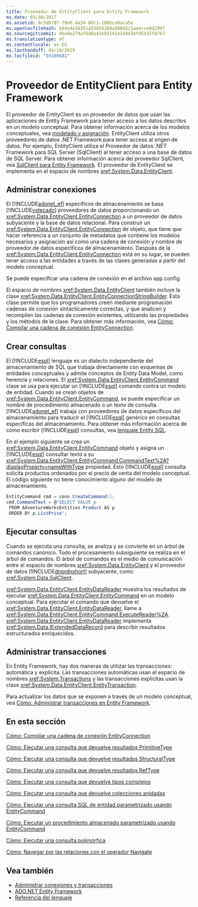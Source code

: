 ```yaml
---
title: Proveedor de EntityClient para Entity Framework
ms.date: 03/30/2017
ms.assetid: 8c5db787-78e6-4a34-8dc1-188bca0aca5e
ms.openlocfilehash: b8de4e36351a93858104a99045c5aeecce9d2997
ms.sourcegitcommit: 0be8a279af6d8a43e03141e349d3efd5d35f8767
ms.translationtype: HT
ms.contentlocale: es-ES
ms.lasthandoff: 04/18/2019
ms.locfileid: "59169681"
---
```

# <a name="entityclient-provider-for-the-entity-framework"></a>Proveedor de EntityClient para Entity Framework
El proveedor de EntityClient es un proveedor de datos que usan las aplicaciones de Entity Framework para tener acceso a los datos descritos en un modelo conceptual. Para obtener información acerca de los modelos conceptuales, vea [modelado y asignación](../../../../../docs/framework/data/adonet/ef/modeling-and-mapping.md). EntityClient utiliza otros proveedores de datos .NET Framework para tener acceso al origen de datos. Por ejemplo, EntityClient utiliza el Proveedor de datos .NET Framework para SQL Server (SqlClient) al tener acceso a una base de datos de SQL Server. Para obtener información acerca del proveedor SqlClient, vea [SqlClient para Entity Framework](../../../../../docs/framework/data/adonet/ef/sqlclient-for-the-entity-framework.md). El proveedor de EntityClient se implementa en el espacio de nombres <xref:System.Data.EntityClient>.  
  
## <a name="managing-connections"></a>Administrar conexiones  
 El [!INCLUDE[adonet_ef](../../../../../includes/adonet-ef-md.md)] específicos de almacenamiento se basa [!INCLUDE[vstecado](../../../../../includes/vstecado-md.md)] proveedores de datos proporcionando un <xref:System.Data.EntityClient.EntityConnection> a un proveedor de datos subyacente y la base de datos relacional. Para construir un <xref:System.Data.EntityClient.EntityConnection> de objeto, que tiene que hacer referencia a un conjunto de metadatos que contiene los modelos necesarios y asignación así como una cadena de conexión y nombre de proveedor de datos específicos de almacenamiento. Después de la <xref:System.Data.EntityClient.EntityConnection> está en su lugar, se pueden tener acceso a las entidades a través de las clases generadas a partir del modelo conceptual.  
  
 Se puede especificar una cadena de conexión en el archivo app.config.  
  
 El espacio de nombres <xref:System.Data.EntityClient> también incluye la clase <xref:System.Data.EntityClient.EntityConnectionStringBuilder>. Esta clase permite que los programadores creen mediante programación cadenas de conexión sintácticamente correctas, y que analicen y recompilen las cadenas de conexión existentes, utilizando las propiedades y los métodos de la clase. Para obtener más información, vea [Cómo: Compilar una cadena de conexión EntityConnection](../../../../../docs/framework/data/adonet/ef/how-to-build-an-entityconnection-connection-string.md).  
  
## <a name="creating-queries"></a>Crear consultas  
 El [!INCLUDE[esql](../../../../../includes/esql-md.md)] lenguaje es un dialecto independiente del almacenamiento de SQL que trabaja directamente con esquemas de entidades conceptuales y admite conceptos de Entity Data Model, como herencia y relaciones. El <xref:System.Data.EntityClient.EntityCommand> clase se usa para ejecutar un [!INCLUDE[esql](../../../../../includes/esql-md.md)] comando contra un modelo de entidad. Cuando se crean objetos de <xref:System.Data.EntityClient.EntityCommand>, se puede especificar un nombre de procedimiento almacenado o un texto de consulta. [!INCLUDE[adonet_ef](../../../../../includes/adonet-ef-md.md)] trabaja con proveedores de datos específicos del almacenamiento para traducir el [!INCLUDE[esql](../../../../../includes/esql-md.md)] genérico en consultas específicas del almacenamiento. Para obtener más información acerca de cómo escribir [!INCLUDE[esql](../../../../../includes/esql-md.md)] consultas, vea [lenguaje Entity SQL](../../../../../docs/framework/data/adonet/ef/language-reference/entity-sql-language.md).  
  
 En el ejemplo siguiente se crea un <xref:System.Data.EntityClient.EntityCommand> objeto y asigna un [!INCLUDE[esql](../../../../../includes/esql-md.md)] consultar texto a su <xref:System.Data.EntityClient.EntityCommand.CommandText%2A?displayProperty=nameWithType> propiedad. Esto [!INCLUDE[esql](../../../../../includes/esql-md.md)] consulta solicita productos ordenados por el precio de venta del modelo conceptual. El código siguiente no tiene conocimiento alguno del modelo de almacenamiento.  
  
 ```csharp
EntityCommand cmd = conn.CreateCommand();
cmd.CommandText = @"SELECT VALUE p
  FROM AdventureWorksEntities.Product AS p
  ORDER BY p.ListPrice";
```
  
## <a name="executing-queries"></a>Ejecutar consultas  
 Cuando se ejecuta una consulta, se analiza y se convierte en un árbol de comandos canónico. Todo el procesamiento subsiguiente se realiza en el árbol de comandos. El árbol de comandos es el medio de comunicación entre el espacio de nombres <xref:System.Data.EntityClient> y el proveedor de datos [!INCLUDE[dnprdnshort](../../../../../includes/dnprdnshort-md.md)] subyacente, como <xref:System.Data.SqlClient>.  
  
 <xref:System.Data.EntityClient.EntityDataReader> muestra los resultados de ejecutar <xref:System.Data.EntityClient.EntityCommand> en un modelo conceptual. Para ejecutar el comando que devuelve el <xref:System.Data.EntityClient.EntityDataReader>, llame a <xref:System.Data.EntityClient.EntityCommand.ExecuteReader%2A>. <xref:System.Data.EntityClient.EntityDataReader> implementa <xref:System.Data.IExtendedDataRecord> para describir resultados estructurados enriquecidos.  
  
## <a name="managing-transactions"></a>Administrar transacciones  
 En Entity Framework, hay dos maneras de utilizar las transacciones: automática y explícita. Las transacciones automáticas usan el espacio de nombres <xref:System.Transactions> y las transacciones explícitas usan la clase <xref:System.Data.EntityClient.EntityTransaction>.  
  
 Para actualizar los datos que se exponen a través de un modelo conceptual, vea [Cómo: Administrar transacciones en Entity Framework](https://docs.microsoft.com/previous-versions/dotnet/netframework-4.0/bb738523(v=vs.100)).  
  
## <a name="in-this-section"></a>En esta sección  
 [Cómo: Compilar una cadena de conexión EntityConnection](../../../../../docs/framework/data/adonet/ef/how-to-build-an-entityconnection-connection-string.md)  
  
 [Cómo: Ejecutar una consulta que devuelve resultados PrimitiveType](../../../../../docs/framework/data/adonet/ef/how-to-execute-a-query-that-returns-primitivetype-results.md)  
  
 [Cómo: Ejecutar una consulta que devuelve resultados StructuralType](../../../../../docs/framework/data/adonet/ef/how-to-execute-a-query-that-returns-structuraltype-results.md)  
  
 [Cómo: Ejecutar una consulta que devuelve resultados RefType](../../../../../docs/framework/data/adonet/ef/how-to-execute-a-query-that-returns-reftype-results.md)  
  
 [Cómo: Ejecutar una consulta que devuelve tipos complejos](../../../../../docs/framework/data/adonet/ef/how-to-execute-a-query-that-returns-complex-types.md)  
  
 [Cómo: Ejecutar una consulta que devuelve colecciones anidadas](../../../../../docs/framework/data/adonet/ef/how-to-execute-a-query-that-returns-nested-collections.md)  
  
 [Cómo: Ejecutar una consulta SQL de entidad parametrizado usando EntityCommand](../../../../../docs/framework/data/adonet/ef/how-to-execute-a-parameterized-entity-sql-query-using-entitycommand.md)  
  
 [Cómo: Ejecutar un procedimiento almacenado parametrizado usando EntityCommand](../../../../../docs/framework/data/adonet/ef/how-to-execute-a-parameterized-stored-procedure-using-entitycommand.md)  
  
 [Cómo: Ejecutar una consulta polimórfica](../../../../../docs/framework/data/adonet/ef/how-to-execute-a-polymorphic-query.md)  
  
 [Cómo: Navegar por las relaciones con el operador Navigate](../../../../../docs/framework/data/adonet/ef/how-to-navigate-relationships-with-the-navigate-operator.md)  
  
## <a name="see-also"></a>Vea también

- [Administrar conexiones y transacciones](https://docs.microsoft.com/previous-versions/dotnet/netframework-4.0/bb896325(v=vs.100))
- [ADO.NET Entity Framework](../../../../../docs/framework/data/adonet/ef/index.md)
- [Referencia del lenguaje](../../../../../docs/framework/data/adonet/ef/language-reference/index.md)
